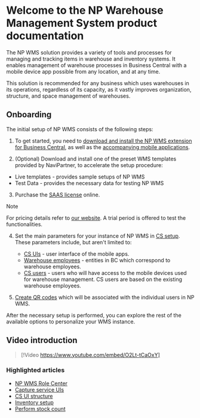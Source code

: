 # Welcome to the NP Warehouse Management System product documentation

The NP WMS solution provides a variety of tools and processes for managing and tracking items in warehouse and inventory systems. It enables management of warehouse processes in Business Central with a mobile device app possible from any location, and at any time.

This solution is recommended for any business which uses warehouses in its operations, regardless of its capacity, as it vastly improves organization, structure, and space management of warehouses. 

## Onboarding

The initial setup of NP WMS consists of the following steps:

1. To get started, you need to [download and install the NP WMS extension for Business Central](./howto/Install-NP-WMS.md), as well as the [accompanying mobile applications](./howto/install-mobile-apps.md). 

2. (Optional) Download and install one of the preset WMS templates provided by NaviPartner, to accelerate the setup procedure:

- Live templates - provides sample setups of NP WMS
- Test Data - provides the necessary data for testing NP WMS

3. Purchase the [SAAS license](https://docs.microsoft.com/en-us/dynamics365/business-central/dev-itpro/deployment/licensing) online.

> [!Note]
> For pricing details refer to [our website](https://www.navipartner.com/np-wms-pricing/). A trial period is offered to test the functionalities.

4. Set the main parameters for your instance of NP WMS in [CS setup](./reference/cs-setup.md). These parameters include, but aren't limited to:

    - [CS UIs](./howto/set-up-cs-uis.md) - user interface of the mobile apps. 
    - [Warehouse employees](./howto/set-up-warehouse-users.md) - entities in BC which correspond to warehouse employees.
    - [CS users](./howto/set-up-cs-users.md) - users who will have access to the mobile devices used for warehouse management. CS users are based on the existing warehouse employees.
 

5. [Create QR codes](./howto/create-qr-codes.md) which will be associated with the individual users in NP WMS.

After the necessary setup is performed, you can explore the rest of the available options to personalize your WMS instance.

## Video introduction

> [!Video https://www.youtube.com/embed/O2Lt-tCaOxY]

### Highlighted articles

- [NP WMS Role Center](./explanation/role-center.md)
- [Capture service UIs](./explanation/cs-uis.md)
- [CS UI structure](explanation/cs_ui_structure.md)
- [Inventory setup](explanation/inventory_setup.md)
- [Perform stock count](./howto/perform_stock_count.md)

